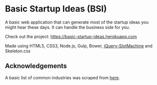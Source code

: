 # Basic Startup Ideas (BSI)
A basic web application that can generate most of the startup ideas you might hear these days. It can handle the business side for you.

Check out the project: https://basic-startup-ideas.herokuapp.com

Made using HTML5, CSS3, Node.js, Gulp, Bower, [jQuery-SlotMachine](https://github.com/josex2r/jQuery-SlotMachine) and Skeleton.css

## Acknowledgements
A basic list of common industries was scraped from [here](https://www.opensecrets.org/industries/alphalist.php).
